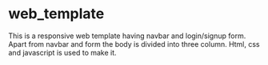 # web_template
This is a responsive web template having navbar and login/signup form. Apart from navbar and form the body is divided into three column. Html, css and javascript is used to make it.

